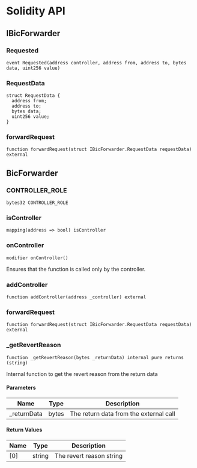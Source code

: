 # Solidity API

## IBicForwarder

### Requested

```solidity
event Requested(address controller, address from, address to, bytes data, uint256 value)
```

### RequestData

```solidity
struct RequestData {
  address from;
  address to;
  bytes data;
  uint256 value;
}
```

### forwardRequest

```solidity
function forwardRequest(struct IBicForwarder.RequestData requestData) external
```

## BicForwarder

### CONTROLLER_ROLE

```solidity
bytes32 CONTROLLER_ROLE
```

### isController

```solidity
mapping(address => bool) isController
```

### onController

```solidity
modifier onController()
```

Ensures that the function is called only by the controller.

### addController

```solidity
function addController(address _controller) external
```

### forwardRequest

```solidity
function forwardRequest(struct IBicForwarder.RequestData requestData) external
```

### _getRevertReason

```solidity
function _getRevertReason(bytes _returnData) internal pure returns (string)
```

Internal function to get the revert reason from the return data

#### Parameters

| Name | Type | Description |
| ---- | ---- | ----------- |
| _returnData | bytes | The return data from the external call |

#### Return Values

| Name | Type | Description |
| ---- | ---- | ----------- |
| [0] | string | The revert reason string |

